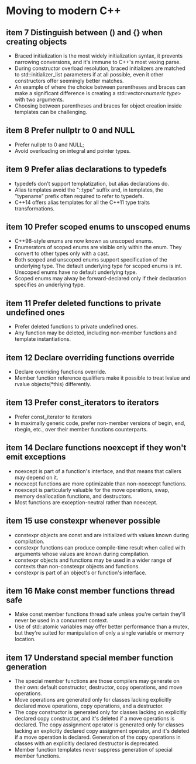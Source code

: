 # Moving to modern C++

## item 7 Distinguish between () and {} when creating objects

- Braced initialization is the most widely initialization syntax, it prevents narrowing conversions, and it's immune to C++'s most vexing parse.
- During constructor overload resolution, braced initializers are matched to std::initializer_list parameters if at all possible, even it other constructors offer seemingly better matches.
- An example of where the choice between parentheses and braces can make a significant difference is creating a std::vector<*numeric type*> with two arguments.
- Choosing between parentheses and braces for object creation inside templates can be challenging.

## item 8 Prefer nullptr to 0 and NULL

- Prefer nullptr to 0 and NULL;
- Avoid overloading on integral and pointer types.

## item 9 Prefer alias declarations to typedefs

- typedefs don't support templatization, but alias declarations do.
- Alias templates avoid the "::type" suffix and, in templates, the "typename" prefix often required to refer to typedefs.
- C++14 offers alias templates for all the C++11 type traits transformations.

## item 10 Prefer scoped enums to unscoped enums

- C++98-style enums are now known as unscoped enums.
- Enumerators of scoped enums are visible only within the enum. They convert to other types only with a cast.
- Both scoped and unscoped enums support specification of the underlying type. The default underlying type for scoped enums is int. Unscoped enums have no default underlying type.
- Scoped enums may alway be forward-declared only if their declaration specifies an underlying type.

## item 11 Prefer deleted functions to private undefined ones

- Prefer deleted functions to private undefined ones.
- Any function may be deleted, including non-member functions and template instantiations.

## item 12 Declare overriding functions override

- Declare overriding functions override.
- Member function reference qualifiers make it possible to treat lvalue and rvalue objects(*this) differently.

## item 13 Prefer const_iterators to iterators

- Prefer const_iterator to iterators
- In maximally generic code, prefer non-member versions of begin, end, rbegin, etc., over their member functions counterparts.

## item 14 Declare functions noexcept if they won't emit exceptions

- noexcept is part of a function's interface, and that means that callers may depend on it.
- noexcept functions are more optimizable than non-noexcept functions.
- noexcept is particularly valuable for the move operations, swap, memory deallocation functions, and destructors.
- Most functions are exception-neutral rather than noexcept.

## item 15 use constexpr whenever possible

- constexpr objects are const and are initialized with values known during compilation.
- constexpr functions can produce compile-time result when called with arguments whose values are known during compilation.
- constexpr objects and functions may be used in a wider range of contexts than non-constexpr objects and functions.
- constexpr is part of an object's or function's interface.

## item 16 Make const member functions thread safe

- Make const member functions thread safe unless you're certain they'll never be used in a concurrent context.
- Use of std::atomic variables may offer better performance than a mutex, but they're suited for manipulation of only a single variable or memory location.

## item 17 Understand special member function generation

- The special member functions are those compilers may generate on their own: default constructor, destructor, copy operations, and move operations.
- Move operations are generated only for classes lacking explicitly declared move operations, copy operations, and a destructor.
- The copy constructor is generated only for classes lacking an explicitly declared copy constructor, and it's deleted if a move operations is declared. The copy assignment operator is generated only for classes lacking an explicitly declared copy assignment operator, and it's deleted if a move operation is declared. Generation of the copy operations in classes with an explicitly declared destructor is deprecated.
- Member function templates never suppress generation of special member functions.
